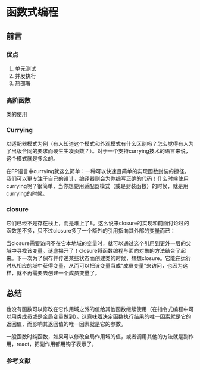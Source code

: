 # 函数式编程

## 前言

### 优点

1. 单元测试
2. 并发执行
3. 热部署

### 高阶函数

类的使用

### Currying

以适配器模式为例（有人知道这个模式和外观模式有什么区别吗？怎么觉得有人为了出版合同的要求而硬生生凑页数？）。对于一个支持currying技术的语言来说，这个模式就是多余的。

在FP语言中currying就这么简单：一种可以快速且简单的实现函数封装的捷径。我们可以更专注于自己的设计，编译器则会为你编写正确的代码！什么时候使用currying呢？很简单，当你想要用适配器模式（或是封装函数）的时候，就是用currying的时候。

### closure

它们已经不是存在栈上，而是堆上了8。这么说来closure的实现和前面讨论过的函数差不多，只不过closure多了一个额外的引用指向其外部的变量而已：

当closure需要访问不在它本地域的变量时，就可以通过这个引用到更外一层的父域中寻找该变量。谜底揭开了！closure将函数编程与面向对象的方法结合了起来。下一次为了保存并传递某些状态而创建类的时候，想想closure。它能在运行时从相应的域中获得变量，从而可以把该变量当成“成员变量”来访问，也因为这样，就不再需要去创建一个成员变量了。

## 总结

也没有函数可以修改在它作用域之外的值给其他函数继续使用（在指令式编程中可以用类成员或是全局变量做到）。这意味着决定函数执行结果的唯一因素就是它的返回值，而影响其返回值的唯一因素就是它的参数。

一般函数时纯函数，如果可以修改全局作用域的值，或者调用其他的方法就是副作用，react，把副作用都用钩子表示了，

### 参考文献
